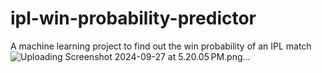 # ipl-win-probability-predictor
A machine learning project to find out the win probability of an IPL match
![Uploading Screenshot 2024-09-27 at 5.20.05 PM.png…]()

